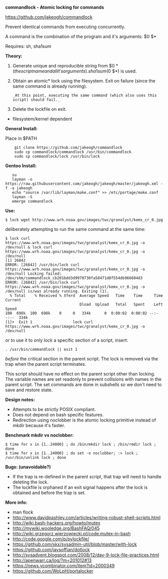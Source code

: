 **commandlock - Atomic locking for commands**

https://github.com/jakeogh/commandlock

Prevent identical commands from executing concurrently.

A command is the combination of the program and it's arguments: $0 $*

Requires: sh, sha1sum

**Theory:**

 1. Generate unique and reproducible string from $0 $* (the script name and all it's arguments). sha1sum($0 $*) is used.
 2. Obtain an atomic* lock using the filesystem. Exit on failure (since the same command is already running).

        _At this point, executing the same command (which also uses this script) should fail._

 4. Delete the lockfile on exit.

* filesystem/kernel dependent

**General Install:**

Place in $PATH

```
    git clone https://github.com/jakeogh/commandlock
    sudo cp commandlock/commandlock /usr/bin/commandlock
    sudo cp commandlock/lock /usr/bin/lock
```

**Gentoo Install:**
```
   su
   layman -o https://raw.githubusercontent.com/jakeogh/jakeogh/master/jakeogh.xml -f -a jakeogh
   echo "source /var/lib/layman/make.conf" >> /etc/portage/make.conf
   layman -S
   emerge commandlock
```

**Use:**

```
$ lock wget http://www.wrh.noaa.gov/images/twc/granalyst/kemx_cr_0.jpg
```

deliberately attempting to run the same command at the same time:
```
$ lock curl https://www.wrh.noaa.gov/images/twc/granalyst/kemx_cr_0.jpg -o /dev/null & lock curl https://www.wrh.noaa.gov/images/twc/granalyst/kemx_cr_0.jpg -o /dev/null
[1] 26842
ERROR: [26842] /usr/bin/lock curl https://www.wrh.noaa.gov/images/twc/granalyst/kemx_cr_0.jpg -o /dev/null Locking failed: /dev/shm/commandlock_cb201bdd3d9970730fa58471d8f554db966694d3
ERROR: [26842] /usr/bin/lock curl https://www.wrh.noaa.gov/images/twc/granalyst/kemx_cr_0.jpg -o /dev/null is/was already running. Exiting (1).
  % Total    % Received % Xferd  Average Speed   Time    Time     Time  Current
                                 Dload  Upload   Total   Spent    Left  Speed
100  698k  100  698k    0     0   334k      0  0:00:02  0:00:02 --:--:--  334k
[1]+  Exit 1                  lock curl https://www.wrh.noaa.gov/images/twc/granalyst/kemx_cr_0.jpg -o /dev/null

```


or to use it to only lock a specific section of a script, insert:
```
. /usr/bin/commandlock || exit 1
```
_before_ the critical section in the parent script. The lock is removed via the trap when the parent script terminates.


This script should have no effect on the parent script other than locking. The variable names are set readonly to prevent collisions with names in the parent script. The set commands are done in subshells so we don't need to save and restore state.

**Design notes:**

- Attempts to be strictly POSIX compliant.
- Does not depend on bash specific features.
- Redirection using noclobber is the atomic locking primitive instead of mkdir because it's faster.

**Benchmark mkdir vs noclobber:**
```
$ time for x in {1..24000} ; do /bin/mkdir lock ; /bin/rmdir lock ; done
$ time for x in {1..24000} ; do set -o noclobber; :> lock ; /usr/bin/unlink lock ; done
```

**Bugs: (unavoidable?)**

- If the trap is re-defined in the parent script, that trap will need to handle deleting the lock.
- The lockfile is orphaned if an exit signal happens after the lock is obtained and before the trap is set.

**More info:**

 - man flock
 - http://www.davidpashley.com/articles/writing-robust-shell-scripts.html
 - http://wiki.bash-hackers.org/howto/mutex
 - http://mywiki.wooledge.org/BashFAQ/045
 - http://wiki.grzegorz.wierzowiecki.pl/code:mutex-in-bash
 - http://code.google.com/p/pylockfile/
 - https://github.com/skx/sysadmin-util/blob/master/with-lock
 - https://github.com/jaysoffian/dotlock
 - http://sysadvent.blogspot.com/2008/12/day-9-lock-file-practices.html
 - http://apenwarr.ca/log/?m=201012#13
 - https://news.ycombinator.com/item?id=2000349
 - https://github.com/WoLpH/portalocker
